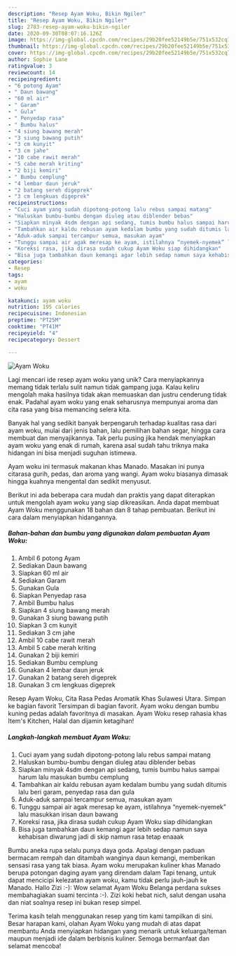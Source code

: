 ```yaml
---
description: "Resep Ayam Woku, Bikin Ngiler"
title: "Resep Ayam Woku, Bikin Ngiler"
slug: 2783-resep-ayam-woku-bikin-ngiler
date: 2020-09-30T08:07:16.126Z
image: https://img-global.cpcdn.com/recipes/29b20fee52149b5e/751x532cq70/ayam-woku-foto-resep-utama.jpg
thumbnail: https://img-global.cpcdn.com/recipes/29b20fee52149b5e/751x532cq70/ayam-woku-foto-resep-utama.jpg
cover: https://img-global.cpcdn.com/recipes/29b20fee52149b5e/751x532cq70/ayam-woku-foto-resep-utama.jpg
author: Sophie Lane
ratingvalue: 3
reviewcount: 14
recipeingredient:
- "6 potong Ayam"
- " Daun bawang"
- "60 ml air"
- " Garam"
- " Gula"
- " Penyedap rasa"
- " Bumbu halus"
- "4 siung bawang merah"
- "3 siung bawang putih"
- "3 cm kunyit"
- "3 cm jahe"
- "10 cabe rawit merah"
- "5 cabe merah kriting"
- "2 biji kemiri"
- " Bumbu cemplung"
- "4 lembar daun jeruk"
- "2 batang sereh digeprek"
- "3 cm lengkuas digeprek"
recipeinstructions:
- "Cuci ayam yang sudah dipotong-potong lalu rebus sampai matang"
- "Haluskan bumbu-bumbu dengan diuleg atau diblender bebas"
- "Siapkan minyak 4sdm dengan api sedang, tumis bumbu halus sampai harum lalu masukan bumbu cemplung"
- "Tambahkan air kaldu rebusan ayam kedalam bumbu yang sudah ditumis lalu beri garam, penyedap rasa dan gula"
- "Aduk-aduk sampai tercampur semua, masukan ayam"
- "Tunggu sampai air agak meresap ke ayam, istilahnya “nyemek-nyemek” lalu masukkan irisan daun bawang"
- "Koreksi rasa, jika dirasa sudah cukup Ayam Woku siap dihidangkan"
- "Bisa juga tambahkan daun kemangi agar lebih sedap namun saya kehabisan diwarung jadi di skip namun rasa tetap enaaak"
categories:
- Resep
tags:
- ayam
- woku

katakunci: ayam woku 
nutrition: 195 calories
recipecuisine: Indonesian
preptime: "PT25M"
cooktime: "PT41M"
recipeyield: "4"
recipecategory: Dessert

---
```



![Ayam Woku](https://img-global.cpcdn.com/recipes/29b20fee52149b5e/751x532cq70/ayam-woku-foto-resep-utama.jpg)

Lagi mencari ide resep ayam woku yang unik? Cara menyiapkannya memang tidak terlalu sulit namun tidak gampang juga. Kalau keliru mengolah maka hasilnya tidak akan memuaskan dan justru cenderung tidak enak. Padahal ayam woku yang enak seharusnya mempunyai aroma dan cita rasa yang bisa memancing selera kita.

Banyak hal yang sedikit banyak berpengaruh terhadap kualitas rasa dari ayam woku, mulai dari jenis bahan, lalu pemilihan bahan segar, hingga cara membuat dan menyajikannya. Tak perlu pusing jika hendak menyiapkan ayam woku yang enak di rumah, karena asal sudah tahu triknya maka hidangan ini bisa menjadi suguhan istimewa.

Ayam woku ini termasuk makanan khas Manado. Masakan ini punya citarasa gurih, pedas, dan aroma yang wangi. Ayam woku biasanya dimasak hingga kuahnya mengental dan sedikit menyusut.


Berikut ini ada beberapa cara mudah dan praktis yang dapat diterapkan untuk mengolah ayam woku yang siap dikreasikan. Anda dapat membuat Ayam Woku menggunakan 18 bahan dan 8 tahap pembuatan. Berikut ini cara dalam menyiapkan hidangannya.

<!--inarticleads1-->

##### Bahan-bahan dan bumbu yang digunakan dalam pembuatan Ayam Woku:

1. Ambil 6 potong Ayam
1. Sediakan  Daun bawang
1. Siapkan 60 ml air
1. Sediakan  Garam
1. Gunakan  Gula
1. Siapkan  Penyedap rasa
1. Ambil  Bumbu halus
1. Siapkan 4 siung bawang merah
1. Gunakan 3 siung bawang putih
1. Siapkan 3 cm kunyit
1. Sediakan 3 cm jahe
1. Ambil 10 cabe rawit merah
1. Ambil 5 cabe merah kriting
1. Gunakan 2 biji kemiri
1. Sediakan  Bumbu cemplung
1. Gunakan 4 lembar daun jeruk
1. Gunakan 2 batang sereh digeprek
1. Gunakan 3 cm lengkuas digeprek


Resep Ayam Woku, Cita Rasa Pedas Aromatik Khas Sulawesi Utara. Simpan ke bagian favorit Tersimpan di bagian favorit. Ayam woku dengan bumbu kuning pedas adalah favoritnya di masakan. Ayam Woku resep rahasia khas Item&#39;s Kitchen, Halal dan dijamin ketagihan! 

<!--inarticleads2-->

##### Langkah-langkah membuat Ayam Woku:

1. Cuci ayam yang sudah dipotong-potong lalu rebus sampai matang
1. Haluskan bumbu-bumbu dengan diuleg atau diblender bebas
1. Siapkan minyak 4sdm dengan api sedang, tumis bumbu halus sampai harum lalu masukan bumbu cemplung
1. Tambahkan air kaldu rebusan ayam kedalam bumbu yang sudah ditumis lalu beri garam, penyedap rasa dan gula
1. Aduk-aduk sampai tercampur semua, masukan ayam
1. Tunggu sampai air agak meresap ke ayam, istilahnya “nyemek-nyemek” lalu masukkan irisan daun bawang
1. Koreksi rasa, jika dirasa sudah cukup Ayam Woku siap dihidangkan
1. Bisa juga tambahkan daun kemangi agar lebih sedap namun saya kehabisan diwarung jadi di skip namun rasa tetap enaaak


Bumbu aneka rupa selalu punya daya goda. Apalagi dengan paduan bermacam rempah dan ditambah wanginya daun kemangi, memberikan sensasi rasa yang tak biasa. Ayam woku merupakan kuliner khas Manado berupa potongan daging ayam yang direndam dalam Tapi tenang, untuk dapat mencicipi kelezatan ayam woku, kamu tidak perlu jauh-jauh ke Manado. Hallo Zizi :-): Wow selamat Ayam Woku Belanga perdana sukses membahagiakan suami tercinta :-). Zizi koki hebat nich, salut dengan usaha dan niat soalnya resep ini bukan resep simpel. 

Terima kasih telah menggunakan resep yang tim kami tampilkan di sini. Besar harapan kami, olahan Ayam Woku yang mudah di atas dapat membantu Anda menyiapkan hidangan yang menarik untuk keluarga/teman maupun menjadi ide dalam berbisnis kuliner. Semoga bermanfaat dan selamat mencoba!
